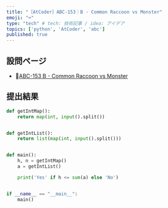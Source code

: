```yaml
---
title: "［AtCoder］ABC-153｜B - Common Raccoon vs Monster"
emoji: "⌨️"
type: "tech" # tech: 技術記事 / idea: アイデア
topics: ['python', 'AtCoder', 'abc']
published: true
---
```


## 設問ページ

- 🔗[ABC-153 B - Common Raccoon vs Monster](https://atcoder.jp/contests/abc153/tasks/abc153_b)

## 提出結果

```python
def getIntMap():
    return map(int, input().split())


def getIntList():
    return list(map(int, input().split()))


def main():
    h, n = getIntMap()
    a = getIntList()

    print('Yes' if h <= sum(a) else 'No')


if __name__ == "__main__":
    main()
```
